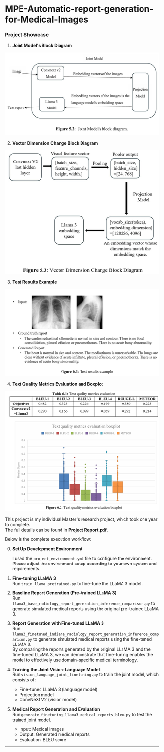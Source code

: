 # MPE-Automatic-report-generation-for-Medical-Images





### Project Showcase

1. **Joint Model's Block Diagram**  
<img src="https://github.com/collect1on/MPE-Automatic-report-generation-for-Medical-Images/blob/main/folder_for_readme_picture/Joint%20Model's%20block%20diagram.png" width="600">

2. **Vector Dimension Change Block Diagram**  
<img src="https://github.com/collect1on/MPE-Automatic-report-generation-for-Medical-Images/blob/main/folder_for_readme_picture/Vector%20Dimension%20Change%20Block%20Diagram%20.png" width="600">

3. **Test Results Example**  
<img src="https://github.com/collect1on/MPE-Automatic-report-generation-for-Medical-Images/blob/main/folder_for_readme_picture/Test%20results%20example.png" width="600">

4. **Text Quality Metrics Evaluation and Boxplot**  
<img src="https://github.com/collect1on/MPE-Automatic-report-generation-for-Medical-Images/blob/main/folder_for_readme_picture/Text%20quality%20metrics%20evaluation%20and%20Text%20quality%20metrics%20evaluation%20boxplot.png" width="600">



This project is my individual Master's research project, which took one year to complete.  
The full details can be found in **Project Report.pdf**.  

Below is the complete execution workflow:


0. **Set Up Development Environment**  

   I used the `project_environment.yml` file to configure the environment.
   Please adjust the environment setup according to your own system and requirements.

1. **Fine-tuning LLaMA 3**  
   Run `train_llama_pretrained.py` to fine-tune the LLaMA 3 model.

2. **Baseline Report Generation (Pre-trained LLaMA 3)**  
   Run `llama3_base_radiology_report_generation_inference_comparison.py` to generate simulated medical reports using the original pre-trained LLaMA 3.

3. **Report Generation with Fine-tuned LLaMA 3**  
   Run `llama3_finetuned_indiana_radiology_report_generation_inference_comparison.py` to generate simulated medical reports using the fine-tuned LLaMA 3.  
   By comparing the reports generated by the original LLaMA 3 and the fine-tuned LLaMA 3, we can demonstrate that fine-tuning enables the model to effectively use domain-specific medical terminology.

4. **Training the Joint Vision-Language Model**  
   Run `vision_language_joint_finetuning.py` to train the joint model, which consists of:
   - Fine-tuned LLaMA 3 (language model)  
   - Projection model  
   - ConvNeXt V2 (vision model)

5. **Medical Report Generation and Evaluation**  
   Run `generate_finetuning_llama3_medical_reports_bleu.py` to test the trained joint model.  
   - Input: Medical images  
   - Output: Generated medical reports  
   - Evaluation: BLEU score

---
